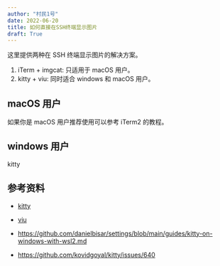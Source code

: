 ```yaml
---
author: "村民1号"
date: 2022-06-20
title: 如何直接在SSH终端显示图片
draft: True
---
```


这里提供两种在 SSH 终端显示图片的解决方案。

1. iTerm + imgcat: 只适用于 macOS 用户。
2. kitty + viu: 同时适合 windows 和 macOS 用户。

<!--more-->

## macOS 用户

如果你是 macOS 用户推荐使用可以参考 iTerm2 的教程。


## windows 用户

kitty

## 参考资料

- [kitty](https://sw.kovidgoyal.net/kitty/)
- [viu](https://github.com/atanunq/viu)


- https://github.com/danielbisar/settings/blob/main/guides/kitty-on-windows-with-wsl2.md
- https://github.com/kovidgoyal/kitty/issues/640